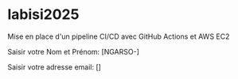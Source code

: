 # labisi2025
Mise en place d'un pipeline CI/CD avec GitHub Actions et AWS EC2

Saisir votre Nom et Prénom: [NGARSO-]

Saisir votre adresse email: []
